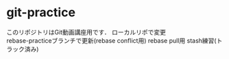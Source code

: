 # git-practice
このリポジトリはGit動画講座用です．
ローカルリポで変更  
rebase-practiceブランチで更新(rebase conflict用)
rebase pull用
stash練習(トラック済み)
